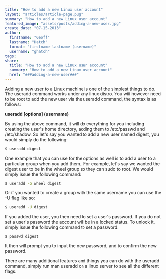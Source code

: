 ```yaml
---
title: "How to add a new Linux user account"
layout: "articles/article-page.pug"
summary: "How to add a new Linux user account"
featured_image: "assets/posts/adding-a-new-user.jpg"
create_date: "07-15-2013"
author:
  firstname: "Geoff"
  lastname: "Hatch"
  format: "firstname lastname (username)"
  username: "ghatch"
tags:
share:
  title: "How to add a new Linux user account"
  summary: "How to add a new Linux user account"
  href: "###adding-a-new-user###"
---
```

Adding a new user to a Linux machine is one of the simplest things to do. The useradd command works under any linux distro. You will however need to be root to add the new user via the useradd command, the syntax is as follows:

**useradd [options] (username)**

By using the above command, it will do everything for you including creating the user's home directory, adding them to /etc/passwd and /etc/shadow. So let's say you wanted to add a new user named digest, you would simply do the following:

```bash
$ useradd digest
```

One example that you can use for the options as well is to add a user to a particular group when you add them.. For example, let's say we wanted the digest user to be in the wheel group so they can sudo to root. We would simply issue the following command:

```bash
$ useradd -G wheel digest
```

Or if you wanted to create a group with the same username you can use the -U flag like so:

```bash
$ useradd -U digest
```

If you added the user, you then need to set a user's password. If you do not set a user's password the account will be in a locked status. To unlock it, simply issue the following command to set a password:

```bash
$ passwd digest
```

It then will prompt you to input the new password, and to confirm the new password.

There are many additional features and things you can do with the useradd command, simply run man useradd on a linux server to see all the different flags.
